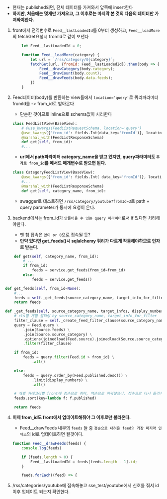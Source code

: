 - 현재는 published되면, 전체 데이터를 가져와서 앞쪽에 insert한다
- **하지만, 처음에는 몇개만 가져오고, 그 이후로는 마지막 본 것의 다음의 데이터만 가져와야한다.**


1. front에서 전역변수로 `Feed__lastLoadedId`를 0부터 생성하고, `Feed__loadMore`의 fetchGet요청시 fromId로 같이 보낸다
    ```js
        let Feed__lastLoadedId = 0;
    
        function Feed__loadMore(category) {
            let url = `/rss/category/${category}`;
            fetchGet(url, {fromId: Feed__lastLoadedId}).then(body => {
                Feed__drawCategory(body.category);
                Feed__drawCount(body.count);
                Feed__drawFeeds(body.data.feeds);
            })
        }
    ```
   

2. Feed데이터(body)를 반환하는 view들에서 `location='query'`로 쿼리파라미터 fromId를 -> from_id로 받아온다
    - 단순한 것이므로 inline으로 schema없이 처리한다
    ```python
    class FeedListView(BaseView):
        # @use_kwargs(FeedListRequestSchema, location='query')
        @use_kwargs({'from_id': fields.Int(data_key='fromId')}, location='query')
        @marshal_with(FeedListResponseSchema)
        def get(self, from_id):
        #...
    ```
    - **url에서 path파라미터 category_name을 받고 있지만, query파라미터도 `추가로 from_id`를 메서드 매개변수로 받으면 된다.**
    ```python
    class CategoryFeedListView(BaseView):
        @use_kwargs({'from_id': fields.Int( data_key='fromId')}, location='query')
        #...
        @marshal_with(FeedListResponseSchema)
        def get(self, category_name, from_id):
    ```
    - swagger로 테스트하면 `/rss/category/youtube?fromId=3`로 path + query parameter가 동시에 요청이 온다.


3. backend에서는 from_id가 `안들어올 수 잇는 query 파라미터`로서 if 있다면 처리해야한다.
    - 맨 첨 접속은 `없이 or 0`으로 접속될 듯?
    - **만약 있다면 get_feeds()시 sqlalchemy 쿼리가 다르게 작동해야하므로 인자로 받는다.**
```python
    def get(self, category_name, from_id):
        # ...
        if from_id:
            feeds = service.get_feeds(from_id=from_id)
        else:
            feeds = service.get_feeds()

```
```python
def get_feeds(self, from_id=None):
    #...
    feeds = self._get_feeds(source_category_name, target_info_for_filter, display_numbers, from_id=from_id)
    return feeds
```
```python
def _get_feeds(self, source_category_name, target_infos, display_numbers, from_id=None):
    # cls별 개별 필터링 by source_category_name, target_info_for_filter
    filter_clause = self._create_feed_filter_clause(source_category_name, target_infos)
    query = Feed.query \
        .join(Source.feeds) \
        .join(Source.source_category) \
        .options(joinedload(Feed.source).joinedload(Source.source_category)) \
        .filter(filter_clause)

    if from_id:
        feeds = query.filter(Feed.id > from_id) \
            .all()

    else:
        feeds = query.order_by(Feed.published.desc()) \
            .limit(display_numbers) \
            .all()

    # 개별 카테고리별 front에 정순으로 줘야, 역순으로 끼워넣으니, 정순으로 다시 돌리기
    feeds.sort(key=lambda f: f.published)

    return feeds

```

4. **이제 from_id도 front에서 업데이트해줘야 그 이후로만 불러온다.**
   - Feed__drawFeeds 내부의 `feeds` 들 중 `정순으로 내려온 feed의 가장 마지막 인덱스`의 id로 업데이트하면 될것이다.
    ```js
    function Feed__drawFeeds(feeds) {
        console.log(feeds)
    
        if (feeds.length > 0) {
            Feed__lastLoadedId = feeds[feeds.length - 1].id;
        }
    
        feeds.forEach((feed) => {
    ```
   
5. /rss/categories/youtube에 접속해놓고 sse_test/youtube에서 신호를 줘서 id이후 업데이트 되는지 확인한다.
